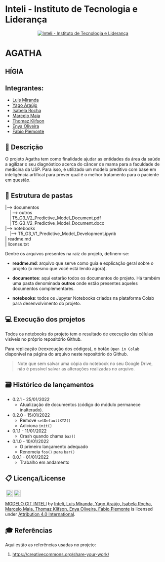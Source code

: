 # Inteli - Instituto de Tecnologia e Liderança 

<p align="center">
<a href= "https://www.inteli.edu.br/"><img src="https://www.inteli.edu.br/wp-content/uploads/2021/08/20172028/marca_1-2.png" alt="Inteli - Instituto de Tecnologia e Liderança" border="0"></a>
</p>

# AGATHA

## HÍGIA

## Integrantes: 
- <a href="https://www.linkedin.com/in/luis-miranda-137566139/">Luis Miranda</a>
- <a href="https://www.linkedin.com/in/yago-ara%C3%BAjo-do-vale-moreira-461816247/">Yago Araújo</a>
- <a href="https://www.linkedin.com/in/isabela-amado-da-rocha-0314b4237/">Isabela Rocha</a> 
- <a href="https://www.linkedin.com/in/marcelo-maia-b90b03231/">Marcelo Maia</a> 
- <a href="https://www.linkedin.com/in/thomaz-klifson-falc%C3%A3o-barboza-046490125/">Thomaz Klifson</a>
- <a href="https://www.linkedin.com/in/enya-oliveira-636566240/">Enya Oliveira</a> 
- <a href="https://www.linkedin.com/in/fabio-piemonte-823a65211/">Fabio Piemonte</a>

## 📝 Descrição

O projeto Agatha tem como finalidade ajudar as entidades da área da saúde a agilizar o seu diagnóstico acerca do câncer de mama para a faculdade de medicina da USP. Para isso, é utilizado um modelo preditivo com base em inteligência artifical para prever qual é o melhor tratamento para o paciente em questão.  

## 📁 Estrutura de pastas

|--> documentos<br>
  &emsp;| --> outros <br>
  &emsp;| T5_G3_V2_Predictive_Model_Document.pdf<br>
  &emsp;| T5_G3_V2_Predictive_Model_Document.docx<br>
|--> notebooks<br>
  &emsp;|--> T5_G3_V1_Predictive_Model_Development.ipynb<br>
| readme.md<br>
| license.txt

Dentre os arquivos presentes na raiz do projeto, definem-se:

- <b>readme.md</b>: arquivo que serve como guia e explicação geral sobre o projeto (o mesmo que você está lendo agora).

- <b>documentos</b>: aqui estarão todos os documentos do projeto. Há também uma pasta denominada <b>outros</b> onde estão presentes aqueles documentos complementares.

- <b>notebooks</b>: todos os Jupyter Notebooks criados na plataforma Colab para desenvolvimento do projeto.

## 💻 Execução dos projetos

Todos os notebooks do projeto tem o resultado de execução das células visíveis no próprio repositório Github.

Para replicação (reexecução dos códigos), o botão `Open in Colab` disponível na página do arquivo neste repositório do Github.
> Note que sem salvar uma cópia do notebook no seu Google Drive, não é possível salvar as alterações realizadas no arquivo.

## 🗃 Histórico de lançamentos

* 0.2.1 - 25/01/2022
    * Atualização de documentos (código do módulo permanece inalterado).
* 0.2.0 - 15/01/2022
    * Remove `setDefaultXYZ()`
    * Adiciona `init()`
* 0.1.1 - 11/01/2022
    * Crash quando chama `baz()`
* 0.1.0 - 10/01/2022
    * O primeiro lançamento adequado
    * Renomeia `foo()` para `bar()`
* 0.0.1 - 01/01/2022
    * Trabalho em andamento

## 📋 Licença/License

<img style="height:22px!important;margin-left:3px;vertical-align:text-bottom;" src="https://mirrors.creativecommons.org/presskit/icons/cc.svg?ref=chooser-v1"><img style="height:22px!important;margin-left:3px;vertical-align:text-bottom;" src="https://mirrors.creativecommons.org/presskit/icons/by.svg?ref=chooser-v1"><p xmlns:cc="http://creativecommons.org/ns#" xmlns:dct="http://purl.org/dc/terms/"><a property="dct:title" rel="cc:attributionURL" href="https://github.com/Spidus/Teste_Final_1">MODELO GIT INTELI</a> by <a rel="cc:attributionURL dct:creator" property="cc:attributionName" href="https://www.yggbrasil.com.br/vr">Inteli, Luis Miranda, Yago Araújo, Isabela Rocha, Marcelo Maia, Thomaz Klifson, Enya Oliveira, Fabio Piemonte</a> is licensed under <a href="http://creativecommons.org/licenses/by/4.0/?ref=chooser-v1" target="_blank" rel="license noopener noreferrer" style="display:inline-block;">Attribution 4.0 International</a>.</p>

## 🎓 Referências

Aqui estão as referências usadas no projeto:

1. <https://creativecommons.org/share-your-work/>
